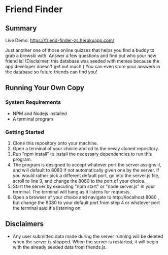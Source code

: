# Friend Finder
## Summary
Live Demo: https://friend-finder-zs.herokuapp.com/

Just another one of those online quizzes that helps you find a buddy to grab a brewski with.
Answer a few questions and find out who your new friend is! (Disclaimer: this database was seeded with memes because the app developer doesn't get out much.)
You can even store your answers in the database so future friends can find you!

## Running Your Own Copy
### System Requirements
* NPM and Nodejs installed
* A terminal program

### Getting Started
1. Clone this repository onto your machine.
2. Open a terminal of your choice and cd to the newly cloned repository.
3. Run "npm install" to install the necessary dependencies to run this program.
4. The program is designed to accept whatever port the server assigns it, and will default to 8080 if not automatically given one by the server. If you would rather pick a different default port, go into the server.js file, scroll to line 9, and change the 8080 to the port of your choice.
5. Start the server by executing "npm start" or "node server.js" in your terminal. The terminal will hang as it listens for requests. 
6. Open a browser of your choice and navigate to http://localhost:8080 , but change the 8080 to your default port from step 4 or whatever port the terminal said it's listening on.

## Disclaimers
* Any user submitted data made during the server running will be deleted when the server is stopped. When the server is restarted, it will begin with the already seeded data from friends.js.

